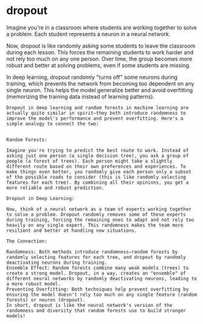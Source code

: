 # dropout
Imagine you're in a classroom where students are working together to solve a problem. Each student represents a neuron in a neural network.

Now, dropout is like randomly asking some students to leave the classroom during each lesson. This forces the remaining students to work harder and not rely too much on any one person. Over time, the group becomes more robust and better at solving problems, even if some students are missing.

In deep learning, dropout randomly "turns off" some neurons during training, which prevents the network from becoming too dependent on any single neuron. This helps the model generalize better and avoid overfitting (memorizing the training data instead of learning patterns).


```
Dropout in deep learning and random forests in machine learning are actually quite similar in spirit—they both introduce randomness to improve the model's performance and prevent overfitting. Here's a simple analogy to connect the two:


Random Forests:

Imagine you're trying to predict the best route to work. Instead of asking just one person (a single decision tree), you ask a group of people (a forest of trees). Each person might take a slightly different route based on their own preferences and experiences. To make things even better, you randomly give each person only a subset of the possible roads to consider (this is like randomly selecting features for each tree). By combining all their opinions, you get a more reliable and robust prediction.

Dropout in Deep Learning:

Now, think of a neural network as a team of experts working together to solve a problem. Dropout randomly removes some of these experts during training, forcing the remaining ones to adapt and not rely too heavily on any single expert. This randomness makes the team more resilient and better at handling new situations.

The Connection:

Randomness: Both methods introduce randomness—random forests by randomly selecting features for each tree, and dropout by randomly deactivating neurons during training.
Ensemble Effect: Random forests combine many weak models (trees) to create a strong model. Dropout, in a way, creates an "ensemble" of different neural networks by randomly deactivating neurons, leading to a more robust model.
Preventing Overfitting: Both techniques help prevent overfitting by ensuring the model doesn't rely too much on any single feature (random forests) or neuron (dropout).
In short, dropout is like the neural network's version of the randomness and diversity that random forests use to build stronger models!

```
